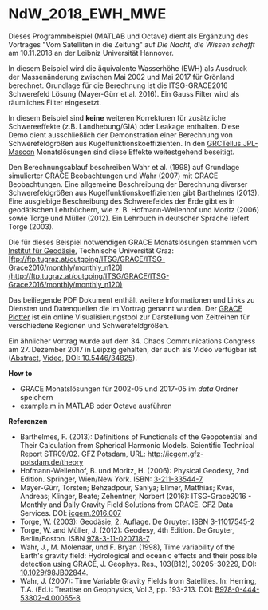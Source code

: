 # NdW_2018_EWH_MWE
Dieses Programmbeispiel (MATLAB und Octave) dient als Ergänzung des Vortrages "Vom Satelliten in die Zeitung" auf *Die Nacht, die Wissen schafft* am 10.11.2018 an der Leibniz Universität Hannover.

In diesem Beispiel wird die äquivalente Wasserhöhe (EWH) als Ausdruck der Massenänderung zwischen Mai 2002 und Mai 2017 für Grönland berechnet. Grundlage für die Berechnung ist die ITSG-GRACE2016 Schwerefeld Lösung (Mayer-Gürr et al. 2016). Ein Gauss Filter wird als räumliches Filter eingesetzt.

In diesem Beispiel sind **keine** weiteren Korrekturen für zusätzliche Schwereeffekte (z.B. Landhebung/GIA) oder Leakage enthalten. Diese Demo dient ausschließlich der Demonstration einer Berechnung von Schwerefeldgrößen aus Kugelfunktionskoeffizienten. In den [GRCTellus JPL-Mascon](https://grace.jpl.nasa.gov/data/get-data/jpl_global_mascons/) Monatslösungen sind diese Effekte weitestgehend beseitigt.

Den Berechnungsablauf beschreiben Wahr et al. (1998) auf Grundlage simulierter GRACE Beobachtungen und Wahr (2007) mit GRACE Beobachtungen. Eine allgemeine Beschreibung der Berechnung diverser Schwerefeldgrößen aus Kugelfunktionskoeffizienten gibt Barthelmes (2013). Eine ausgiebige Beschreibung des Schwerefeldes der Erde gibt es in geodätischen Lehrbüchern, wie z. B. Hofmann-Wellenhof und Moritz (2006) sowie Torge und Müller (2012). Ein Lehrbuch in deutscher Sprache liefert Torge (2003).

Die für dieses Beispiel notwendigen GRACE Monatslösungen stammen vom  [Institut für Geodäsie](https://www.tugraz.at/institute/ifg/downloads/gravity-field-models/itsg-grace2016/), Technische Universität Graz:
[ftp://ftp.tugraz.at/outgoing/ITSG/GRACE/ITSG-Grace2016/monthly/monthly_n120](http://ftp.tugraz.at/outgoing/ITSG/GRACE/ITSG-Grace2016/monthly/monthly_n120)

Das beiliegende PDF Dokument enthält weitere Informationen und Links zu Diensten und Datenquellen die im Vortrag genannt wurden. Der [GRACE Plotter](http://www.thegraceplotter.com) ist ein online Visualisierungstool zur Darstellung von Zeitreihen für verschiedene Regionen und Schwerefeldgrößen.

Ein ähnlicher Vortrag wurde auf dem 34. Chaos Communications Congress am 27. Dezember 2017 in Leipzig gehalten, der auch als Video verfügbar ist   ([Abstract](https://fahrplan.events.ccc.de/congress/2017/Fahrplan/events/8964.html), [Video](https://media.ccc.de/v/34c3-8964-watching_the_changing_earth), [DOI: 10.5446/34825](https://doi.org/10.5446/34825)).

**How to**
* GRACE Monatslösungen für 2002-05 und 2017-05 im *data* Ordner speichern
* example.m in MATLAB oder Octave ausführen

**Referenzen**
* Barthelmes, F. (2013): Definitions of Functionals of the Geopotential and Their Calculation from Spherical Harmonic Models. Scientific Technical Report STR09/02. GFZ Potsdam, URL: <http://icgem.gfz-potsdam.de/theory>
* Hofmann-Wellenhof, B. und Moritz, H. (2006): Physical Geodesy, 2nd Edition. Springer, Wien/New York. ISBN: [3-211-33544-7](http://www.worldcat.org/title/physical-geodesy/oclc/758109268)
* Mayer-Gürr, Torsten; Behzadpour, Saniya; Ellmer, Matthias; Kvas, Andreas; Klinger, Beate; Zehentner, Norbert (2016): ITSG-Grace2016 - Monthly and Daily Gravity Field Solutions from GRACE. GFZ Data Services. DOI: [icgem.2016.007](http://doi.org/10.5880/icgem.2016.007)
* Torge, W. (2003): Geodäsie, 2. Auflage. De Gruyter. ISBN [3-11017545-2](https://www.worldcat.org/title/geodasie/oclc/934168062)
* Torge, W. and Müller, J. (2012): Geodesy, 4th Edition. De Gruyter, Berlin/Boston. ISBN [978-3-11-020718-7](http://www.worldcat.org/title/geodesy/oclc/987088700)
* Wahr, J., M. Molenaar, und F. Bryan (1998), Time variability of the Earth's gravity field: Hydrological and oceanic effects and their possible detection using GRACE, J. Geophys. Res., 103(B12), 30205–30229, DOI: [10.1029/98JB02844](http://doi.org/10.1029/98JB02844).
* Wahr, J. (2007): Time Variable Gravity Fields from Satellites. In: Herring, T.A. (Ed.): Treatise on Geophysics, Vol 3, pp. 193-213. DOI: [B978-0-444-53802-4.00065-8](https://doi.org/10.1016/B978-0-444-53802-4.00065-8)
